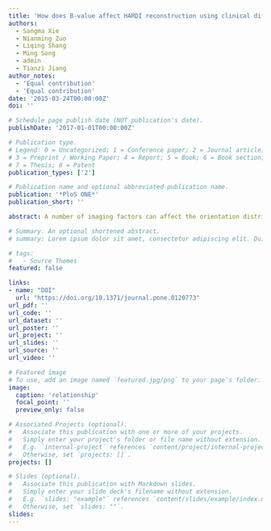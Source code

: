 ```yaml
---
title: 'How does B-value affect HARDI reconstruction using clinical diffusion MRI data?'
authors:
  - Sangma Xie
  - Nianming Zuo
  - Liqing Shang
  - Ming Song
  - admin
  - Tianzi Jiang
author_notes:
  - 'Equal contribution'
  - 'Equal contribution'
date: '2015-03-24T00:00:00Z'
doi: ''

# Schedule page publish date (NOT publication's date).
publishDate: '2017-01-01T00:00:00Z'

# Publication type.
# Legend: 0 = Uncategorized; 1 = Conference paper; 2 = Journal article;
# 3 = Preprint / Working Paper; 4 = Report; 5 = Book; 6 = Book section;
# 7 = Thesis; 8 = Patent
publication_types: ['2']

# Publication name and optional abbreviated publication name.
publication: '*PloS ONE*'
publication_short: ''

abstract: A number of imaging factors can affect the orientation distribution function (ODF) reconstruction in high angular resolution diffusion imaging (HARDI). The aim of this study was to investigate the effect of the b-value on the HARDI reconstruction and to seek for the appropriate b-value for ODF reconstruction from clinical HARDI data. Diffusion MRI data with various b-values were collected on a GE 3T MRI scanner. To reconstruct the diffusion ODF and fiber ODF, decomposition-based spherical polar Fourier imaging and deconvolution-based constrained spherical deconvolution approaches were applied separately. The full width at half maximum (FWHM) of the ODF and the angular difference of the peaks extracted from ODF were measured to investigate the effect of b-value on the ODF reconstruction. Visual inspection of the ODF was used to evaluate the reconstructions. The FWHM of the ODFs in the corpus callosum, which was chosen as the region of interest (ROI), decreased with increasing b-values. The differences in the FWHM for the diffusion ODF and the fiber ODF between the b-values of 2000 s/mm2 and 2500 s/mm2 were not significant. The angular differences of the ODF between 2000 s/mm2 and 2500 s/mm2 were lowest in both single-directional and two-directional situations. The ODFs became sharper and crossing-fiber situations were detected with an increase in b-value. B = 2000 s/mm2 and above revealed most of the two-way or three-way crossing-fiber structures. Considering both the signal-to-noise ratio and the acquisition time, b = 2000 s/mm2 is the basic requirement for ODF reconstruction using current HARDI methods on clinical data. This study can provide a useful reference for researchers and clinicians attempting to set appropriate scan protocols for specific HARDI experiments.

# Summary. An optional shortened abstract.
# summary: Lorem ipsum dolor sit amet, consectetur adipiscing elit. Duis posuere tellus ac convallis placerat. Proin tincidunt magna sed ex sollicitudin condimentum.

# tags:
#   - Source Themes
featured: false

links:
- name: "DOI"
  url: "https://doi.org/10.1371/journal.pone.0120773"
url_pdf: ''
url_code: ''
url_dataset: ''
url_poster: ''
url_project: ''
url_slides: ''
url_source: ''
url_video: ''

# Featured image
# To use, add an image named `featured.jpg/png` to your page's folder.
image:
  caption: 'relationship'
  focal_point: ''
  preview_only: false

# Associated Projects (optional).
#   Associate this publication with one or more of your projects.
#   Simply enter your project's folder or file name without extension.
#   E.g. `internal-project` references `content/project/internal-project/index.md`.
#   Otherwise, set `projects: []`.
projects: []

# Slides (optional).
#   Associate this publication with Markdown slides.
#   Simply enter your slide deck's filename without extension.
#   E.g. `slides: "example"` references `content/slides/example/index.md`.
#   Otherwise, set `slides: ""`.
slides:
---
```

